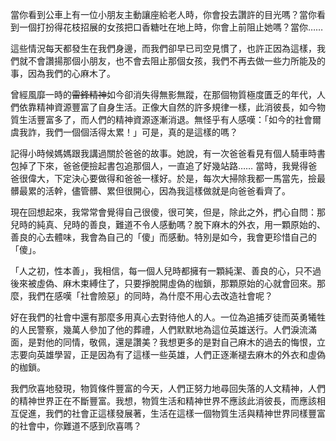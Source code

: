 當你看到公車上有一位小朋友主動讓座給老人時，你會投去讚許的目光嗎？當你看到一個打扮得花枝招展的女孩把口香糖吐在地上時，你會上前阻止她嗎？當你……

這些情況每天都發生在我們身邊，而我們卻早已司空見慣了，也許正因為這樣，我們就不會讚揚那個小朋友，也不會去阻止那個女孩，我們不再去做一些力所能及的事，因為我們的心麻木了。

曾經風靡一時的~~雷鋒精神~~如今卻消失得無影無蹤，在那個物質極度匱乏的年代，人們依靠精神資源豐富了自身生活。正像大自然的許多規律一樣，此消彼長，如今物質生活豐富多了，而人們的精神資源逐漸消退。無怪乎有人感嘆：「如今的社會爾虞我詐，我們一個個活得太累！」可是，真的是這樣的嗎？

記得小時候媽媽跟我講過關於爸爸的故事。她說，有一次爸爸看見有個人騎車時書包掉了下來，爸爸便撿起書包追那個人，一直追了好幾站路…… 當時，我覺得爸爸很偉大，下定決心要做得和爸爸一樣好。於是，每次大掃除我都一馬當先，撿最髒最累的活幹，儘管髒、累但很開心，因為我這樣做就是向爸爸看齊了。

現在回想起來，我常常會覺得自己很傻，很可笑，但是，除此之外，捫心自問：那兒時的純真、兒時的善良，難道不令人感動嗎？脫下麻木的外衣，用一顆原始的、善良的心去體味，我會為自己的「傻」而感動。特別是如今，我會更珍惜自己的「傻」。

「人之初，性本善」，我相信，每一個人兒時都擁有一顆純潔、善良的心，只不過後來被虛偽、麻木束縛住了，只要掙脫開虛偽的枷鎖，那顆原始的心就會回來。那麼，我們在感嘆「社會險惡」的同時，為什麼不用心去改造社會呢？

好在我們的社會中還有那麼多用真心去對待他人的人。一位為追捕歹徒而英勇犧牲的人民警察，幾萬人參加了他的葬禮，人們默默地為這位英雄送行。人們淚流滿面，是對他的同情，敬佩，還是讚美？我想更多的是對自己麻木的過去的悔恨，立志要向英雄學習，正是因為有了這樣一些英雄，人們正逐漸褪去麻木的外衣和虛偽的枷鎖。

我們欣喜地發現，物質條件豐富的今天，人們正努力地尋回失落的人文精神，人們的精神世界正在不斷豐富。我想，物質生活和精神世界不應該此消彼長，而應該相互促進，我們的社會正這樣發展著，生活在這樣一個物質生活與精神世界同樣豐富的社會中，你難道不感到欣喜嗎？